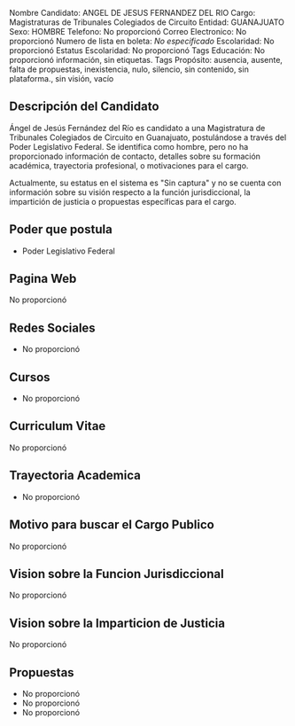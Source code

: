 Nombre Candidato: ANGEL DE JESUS FERNANDEZ DEL RIO
Cargo: Magistraturas de Tribunales Colegiados de Circuito
Entidad: GUANAJUATO
Sexo: HOMBRE
Telefono: No proporcionó
Correo Electronico: No proporcionó
Numero de lista en boleta: *No especificado*
Escolaridad: No proporcionó
Estatus Escolaridad: No proporcionó
Tags Educación: No proporcionó información, sin etiquetas.
Tags Propósito: ausencia, ausente, falta de propuestas, inexistencia, nulo, silencio, sin contenido, sin plataforma., sin visión, vacío


## Descripción del Candidato 

Ángel de Jesús Fernández del Río es candidato a una Magistratura de Tribunales Colegiados de Circuito en Guanajuato, postulándose a través del Poder Legislativo Federal.  Se identifica como hombre, pero no ha proporcionado información de contacto, detalles sobre su formación académica, trayectoria profesional, o motivaciones para el cargo.

Actualmente, su estatus en el sistema es "Sin captura" y no se cuenta con información sobre su visión respecto a la función jurisdiccional, la impartición de justicia o propuestas específicas para el cargo.


## Poder que postula

- Poder Legislativo Federal


## Pagina Web

No proporcionó


## Redes Sociales

- No proporcionó


## Cursos

- No proporcionó


## Curriculum Vitae

No proporcionó


## Trayectoria Academica

- No proporcionó


## Motivo para buscar el Cargo Publico

No proporcionó


## Vision sobre la Funcion Jurisdiccional

No proporcionó


## Vision sobre la Imparticion de Justicia

No proporcionó


## Propuestas

- No proporcionó
- No proporcionó
- No proporcionó


